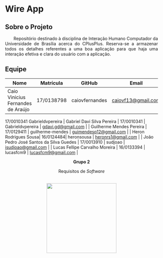 # Wire App

## Sobre o Projeto

<p align="justify"> &emsp;&emsp;Repositório destinado à disciplina de Interação Humano Computador da Universidade de Brasília acerca do CPlusPlus. Reserva-se a armazenar todos os detalhes referentes a uma boa aplicação para que haja uma interação efetiva e clara do usuário com a aplicação.</p>

## Equipe

| Nome | Matrícula | GitHub | Email |
| --- | --- | --- | --- |
| Caio Vinicius Fernandes de Araújo | 17/0138798 | caiovfernandes | caiovf13@gmail.com |

17/0010341
Gabrieldvpereira
| Gabriel Davi Silva Pereira | 17/0010341  | Gabrieldvpereira | gdavi.gd@gmail.com |
| Guilherme Mendes Pereira | 17/0129411 | guilherme-mendes | guimendesp12@gmail.com |
| Heron Rodrigues Sousa| 16/0124484| heronsousa | heronrs1@gmail.com |
| João Pedro José Santos da Silva Guedes | 17/0013910 | sudjoao | isudjoao@gmail.com |
| Lucas Fellipe Carvalho Moreira | 16/0133394 | lucasfcm9 | lucasfcm9@gmail.com |

<p align="center"><b>Grupo 2</b></p>
<p align="center">Requisitos de <i>Software</i> <br /><br />
<p align="center"><a href="https://fga.unb.br" target="_blank"><img width="230"src="https://4.bp.blogspot.com/-0aa6fAFnSnA/VzICtBQgciI/AAAAAAAARn4/SxVsQPFNeE0fxkCPVgMWbhd5qIEAYCMbwCLcB/s1600/unb-gama.png"></a></p>
</p>